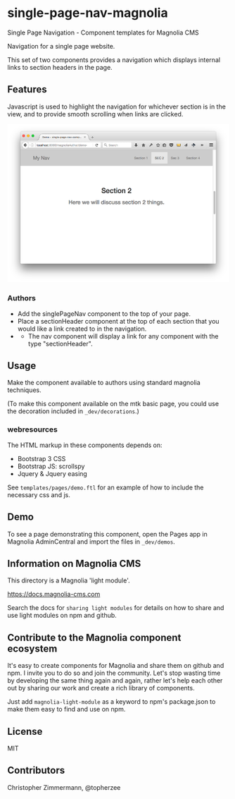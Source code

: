 # single-page-nav-magnolia

Single Page Navigation - Component templates for Magnolia CMS

Navigation for a single page website.

This set of two components provides a navigation which displays internal links to section headers in the page.

## Features
Javascript is used to highlight the navigation for whichever section is in the view,
and to provide smooth scrolling when links are clicked.

![](_dev/README-single-page-nav.png)

### Authors
* Add the singlePageNav component to the top of your page.
* Place a sectionHeader component at the top of each section that you would like a link created to in the navigation.
* - The nav component will display a link for any component with the type "sectionHeader".

## Usage

Make the component available to authors using standard magnolia techniques.

(To make this component available on the mtk basic page, you could use the decoration included in `_dev/decorations`.)

### webresources

The HTML markup in these components depends on:
* Bootstrap 3 CSS
* Bootstrap JS: scrollspy
* Jquery & Jquery easing

See `templates/pages/demo.ftl` for an example of how to include the necessary css and js.

## Demo
To see a page demonstrating this component, open the Pages app in Magnolia AdminCentral and import the files in `_dev/demos`.


## Information on Magnolia CMS
This directory is a Magnolia 'light module'.

https://docs.magnolia-cms.com

Search the docs for `sharing light modules` for details on how to share and use light modules on npm and github.

## Contribute to the Magnolia component ecosystem
It's easy to create components for Magnolia and share them on github and npm. I invite you to do so and join the community. Let's stop wasting time by developing the same thing again and again, rather let's help each other out by sharing our work and create a rich library of components.

Just add `magnolia-light-module` as a keyword to npm's package.json to make them easy to find and use on npm.

## License

MIT

## Contributors

Christopher Zimmermann, @topherzee

